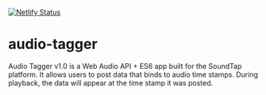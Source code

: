 [![Netlify Status](https://api.netlify.com/api/v1/badges/4672bfd8-851d-4c51-8e9b-1f32ce29fb69/deploy-status)](https://app.netlify.com/sites/audio-tagger/deploys)

# audio-tagger
Audio Tagger v1.0 is a Web Audio API + ES6 app built for the SoundTap platform. It allows users to post data that binds to audio time stamps. During playback, the data will appear at the time stamp it was posted.
